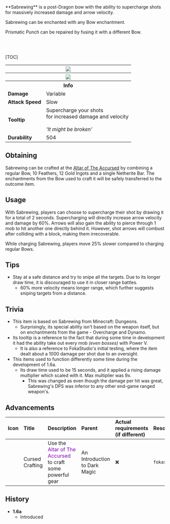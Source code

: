 <div class="result foka-infobox-grid" markdown>
<div markdown class="foka-infobox-text">
**Sabrewing** is a post-Dragon bow with the ability to supercharge shots for massively increased damage and arrow velocity.

<i class="icon-minecraft icon-minecraft-enchanted-book"></i> Sabrewing can be enchanted with any Bow enchantment.

<i class="icon-minecraft icon-minecraft-anvil"></i> Prismatic Punch can be repaired by fusing it with a different <i class="icon-minecraft icon-minecraft-bow"></i>Bow.

<br><br>

[TOC]

</div>
<div class="foka-infobox-table">
  <table id="foka-infobox--item">
	<tr>
		<th colspan="2" class="foka-infobox--top-image"><img src="../../assets/items/sabrewing.png"></th>
	</tr>
	<tr>
		<th colspan="2" class="foka-infobox--top-image"><img src="../../assets/items/sabrewing_pulling.gif"></th>
	</tr>
	<tr>
		<th colspan="2">Info</th>
	</tr>
	<tr>
		<td><b>Damage</b></td>
		<td>Variable</td>
	</tr>
	<tr>
		<td><b>Attack Speed</b></td>
		<td>Slow</td>
	</tr>
	<tr>
		<td><b>Tooltip</b></td>
		<td>
			Supercharge your shots
			<br>
			for increased damage and velocity
			<br><br>
			<i>'It might be broken'</i>
		</td>
	</tr>
	<tr>
		<td><b>Durability</b></td>
		<td>504</td>
	</tr>
</table>
</div>
</div>

## Obtaining
Sabrewing can be crafted at the [Altar of The Accursed](../mechanics/altar_of_the_accursed.md) by combining a regular <i class="icon-minecraft icon-minecraft-bow"></i>Bow, 10 <i class="icon-minecraft icon-minecraft-feather"></i>Feathers, 12 <i class="icon-minecraft icon-minecraft-gold-ingot"></i>Gold Ingots and a single <i class="icon-minecraft icon-minecraft-netherite-ingot
"></i>Netherite Bar. The enchantments from the <i class="icon-minecraft icon-minecraft-bow"></i>Bow used to craft it will be safely transferred to the outcome item.

## Usage
With Sabrewing, players can choose to supercharge their shot by drawing it for a total of 2 seconds. Supercharging will directly increase arrow velocity and damage by 60%. Arrows will also gain the ability to pierce through 1 mob to hit another one directly behind it. However, shot arrows will combust after colliding with a block, making them irrecoverable.

While charging Sabrewing, players move 25% slower compared to charging regular Bows.

## Tips
- Stay at a safe distance and try to snipe all the targets. Due to its longer draw time, it is discouraged to use it in closer range battles.
    - 60% more velocity means longer range, which further suggests sniping targets from a distance.

## Trivia
- This item is based on Sabrewing from Minecraft: Dungeons.
    - Surprisingly, its special ability isn't based on the weapon itself, but on enchantments from the game - Overcharge and Dynamo.
- Its tooltip is a reference to the fact that during some time in development it had the ability take out every mob *(even bosses)* with Power V.
    - It is also a reference to FokaStudio's initial testing, where the item dealt about a 1000 damage per shot due to an oversight.
- This items used to function differently some time during the development of 1.6a.
    - Its draw time used to be 15 seconds, and it applied a rising damage multiplier which scaled with it. Max multiplier was 9x.
        - This was changed as even though the damage per hit was great, Sabrewing's DPS was inferior to any other end-game ranged weapon's.

## Advancements
| Icon | Title | Description | Parent | Actual requirements (if different) | Resource Location |
| :--- | :--- | :--- | :--- | :--- | :--- |
| <div class="adv-div"><i class="adv adv-task"></i><i class="icon-adv icon-fsee icon-fsee-aota"></i></div> | Cursed Crafting | Use the <span style="color: #8000B8;">Altar of The Accursed</span> to craft some powerful gear | An Introduction to Dark Magic | :x: | `fokastudio:end/aota/cursed_crafting` |

## History
- **1.6a**
    - Introduced
